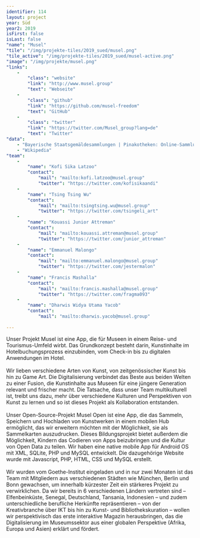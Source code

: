 ```yaml
---
identifier: 114
layout: project
year: Süd
year2: 2019
isFirst: false
isLast: false
"name": "Musel"
"tile": "/img/projekte-tiles/2019_sued/musel.png"
"tile_active": "/img/projekte-tiles/2019_sued/musel-active.png"
"image": "/img/projekte/musel.png"
"links":
    -
        "class": "website"
        "link": "http://www.musel.group"
        "text": "Webseite"
    -
        "class": "github"
        "link": "https://github.com/musel-freedom"
        "text": "GitHub"
    -
        "class": "twitter"
        "link": "https://twitter.com/Musel_group?lang=de"
        "text": "Twitter"    
"data":
    - "Bayerische Staatsgemäldesammlungen | Pinakotheken: Online-Sammlung der Bayerischen Staatsgemäldesammlungen"
    - "Wikipedia"
"team":
    -
        "name": "Kofi Sika Latzoo"
        "contact":
            "mail": "mailto:kofi.latzoo@musel.group"
            "twitter": "https://twitter.com/kofisikaandi"
    -
        "name": "Tsing Tsing Wu"
        "contact":
            "mail": "mailto:tsingtsing.wu@musel.group"
            "twitter": "https://twitter.com/tsingeli_art"
    -
        "name": "Kouassi Junior Attreman"
        "contact":
            "mail": "mailto:kouassi.attreman@musel.group"
            "twitter": "https://twitter.com/junior_attreman"
    -
        "name": "Emmanuel Malongo"
        "contact":
            "mail": "mailto:emmanuel.malongo@musel.group"
            "twitter": "https://twitter.com/jestermalon"
    -
        "name": "Francis Mashalla"
        "contact":
            "mail": "mailto:francis.mashalla@musel.group"
            "twitter": "https://twitter.com/fragma093"
    -
        "name": "Dharwis Widya Utama Yacob"
        "contact":
            "mail": "mailto:dharwis.yacob@musel.group"
           
---
```

Unser Projekt Musel ist eine App, die für Museen in einem Reise- und Tourismus-Umfeld wirbt. Das Grundkonzept besteht darin, Kunstinhalte im Hotelbuchungsprozess einzubinden, vom Check-in bis zu digitalen Anwendungen im Hotel.
<br/><br/>
Wir lieben verschiedene Arten von Kunst, von zeitgenössischer Kunst bis hin zu Game Art. Die Digitalisierung verbindet das Beste aus beiden Welten zu einer Fusion, die Kunstinhalte aus Museen für eine jüngere Generation relevant und frischer macht. Die Tatsache, dass unser Team multikulturell ist, treibt uns dazu, mehr über verschiedene Kulturen und Perspektiven von Kunst zu lernen und so ist dieses Projekt als Kollaboration entstanden. 
<br/><br/>
Unser Open-Source-Projekt Musel Open ist eine App, die das Sammeln, Speichern und Hochladen von Kunstwerken in einem mobilen Hub ermöglicht, das wir erweitern möchten mit der Möglichkeit, sie als Sammelkarten auszudrucken. Dieses Bildungsprojekt bietet außerdem die Möglichkeit, Kindern das Codieren von Apps beizubringen und die Kultur von Open Data zu teilen.
Wir haben eine native mobile App für Android OS mit XML, SQLite, PHP und MySQL entwickelt. Die dazugehörige Website wurde mit Javascript, PHP, HTML, CSS und MySQL erstellt.
<br/><br/>
Wir wurden vom Goethe-Institut eingeladen und in nur zwei Monaten ist das Team mit Mitgliedern aus verschiedenen Städten wie München, Berlin und Bonn gewachsen, um innerhalb kürzester Zeit ein stärkeres Projekt zu verwirklichen. Da wir bereits in 6 verschiedenen Ländern vertreten sind – Elfenbeinküste, Senegal, Deutschland, Tansania, Indonesien – und zudem unterschiedliche berufliche Herkünfte repräsentieren – von der Kreativbranche über IKT bis hin zu Kunst- und Bibliothekskuration – wollen wir perspektivisch das erste interaktive Magazin herausbringen, das die Digitalisierung im Museumssektor aus einer globalen Perspektive (Afrika, Europa und Asien) erklärt und fördert.